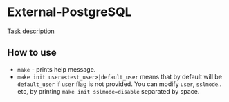 # External-PostgreSQL
[Task description](https://jira.percona.com/browse/PMM-10913)
## How to use
* `make` - prints help message.
* `make init user=<test_user>|default_user` means that by default will be `default_user` if `user` flag is not provided. You can modify `user`, `sslmode`.. etc, by printing `make init sslmode=disable` separated by space.
